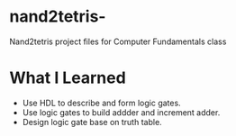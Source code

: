 # nand2tetris-
Nand2tetris project files for Computer Fundamentals class
# What I Learned
* Use HDL to describe and form logic gates.
* Use logic gates to build addder and increment adder.
* Design logic gate base on truth table.

